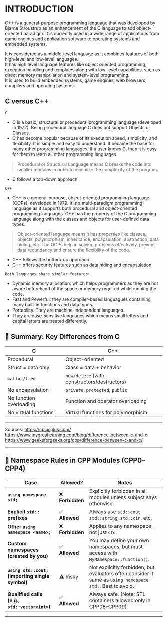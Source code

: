 # **INTRODUCTION**

C++ is a general-purpose programming language that was developed by Bjarne Stroustrup as an enhancement of the C language to add object-oriented paradigm. It is currently used in a wide range of applications from game engines and application software to operating systems and embedded systems.

It is considered as a middle-level language as it combines features of both high-level and low-level languages.  
It has high level language features like object oriented programming, exception handling and templates along with low-level capabilities, such as direct memory manipulation and system-level programming.  
It is used to build embedded systems, game engines, web browsers, compilers and operating systems.  

## C versus C++

`C`  
- C is a basic, structural or procedural programming language (developed in 1972). Being procedural language C does not support Objects or Classes.  
- C has become popular because of its execution speed, simplicity, and flexibility. It is simple and easy to understand. It became the base for many other programming languages. If a user knows C, then it is easy for them to learn all other programming languages.  

> Procedural or Structural Language means C breaks the code into smaller modules in order to minimize the complexity of the program.  

 
- C follows a top-down approach 

`C++`  
- C++ is a general-purpose, object-oriented programming language (OOPs), developed in 1979. It is a multi-paradigm programming language as it supports both procedural and object-oriented programming languages. C++ has the property of the C programming language along with the classes and objects for user-defined data types.

> Object-oriented language means it has properties like classes, objects, polymorphism, inheritance, encapsulation, abstraction, data hiding, etc. The OOPs help in solving problems effectively, prevent data redundancy and ensure the flexibility of the code.

- C++ follows the bottom-up approach.
- C++ offers security features such as data hiding and encapsulation

`Both languages share similar features:`  
- Dynamic memory allocation: which helps programmers as they are not aware beforehand of the space or memory required while running the code.
- Fast and Powerful: they are compiler-based languagues containing many built-in functions and data types. 
- Portability. They are machine-independent languages. 
- They are case-sensitive languages which means small letters and capital letters are treated differently. 

## 🧩 Summary: Key Differences from C

| C                       | C++                                          |
| ----------------------- | -------------------------------------------- |
| Procedural              | Object-oriented                              |
| Struct = data only      | Class = data + behavior                      |
| `malloc/free`           | `new/delete` (with constructors/destructors) |
| No encapsulation        | `private`, `protected`, `public`             |
| No function overloading | Function and operator overloading            |
| No virtual functions    | Virtual functions for polymorphism           |

---

Sources: 
https://cplusplus.com/
https://www.mygreatlearning.com/blog/difference-between-c-and-c
https://www.geeksforgeeks.org/cpp/difference-between-c-and-c/



---
## 📌 Namespace Rules in CPP Modules (CPP0–CPP4)

| Case                                             | Allowed?        | Notes                                                                                                     |
| ------------------------------------------------ | --------------- | --------------------------------------------------------------------------------------------------------- |
| **`using namespace std;`**                       | ❌ **Forbidden** | Explicitly forbidden in all modules unless subject says otherwise.                                        |
| **Explicit `std::` prefixes**                    | ✅ **Allowed**   | Always use `std::cout`, `std::string`, `std::cin`, etc.                                                   |
| **Other `using namespace <name>;`**              | ❌ **Forbidden** | Applies to any namespace, not just `std`.                                                                 |
| **Custom namespaces (created by you)**           | ✅ **Allowed**   | You may define your own namespaces, but must access with `MyNamespace::function()`.                       |
| **`using std::cout;` (importing single symbol)** | ⚠️ Risky         | Not explicitly forbidden, but evaluators often consider it same as `using namespace std;`. Best to avoid. |
| **Qualified calls (e.g., `std::vector<int>`)**   | ✅ **Allowed**   | Always safe. (Note: STL containers allowed only in CPP08–CPP09)                                           |

---